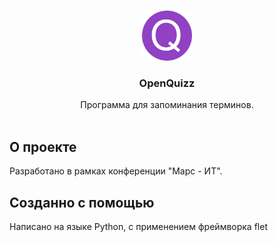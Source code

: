 <br/>
<p align="center">
  <a href="https://github.com//OpenQuizz">
    <img src="assets/favicon.png" alt="Logo" width="80" height="80">
  </a>

  <h3 align="center">OpenQuizz</h3>

  <p align="center">
    Программа для запоминания терминов. 
    <br/>
    <br/>
  </p>
</p>



## О проекте

Разработано в рамках конференции "Марс - ИТ". 

## Созданно с помощью

Написано на языке Python, с применением фреймворка flet
